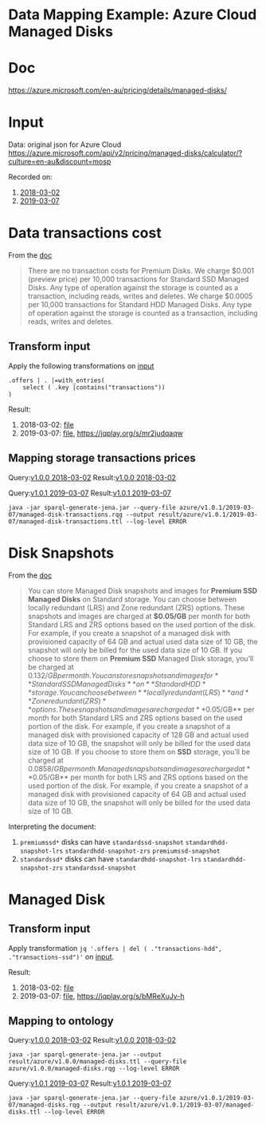 # Data Mapping Example: Azure Cloud Managed Disks
# Doc
https://azure.microsoft.com/en-au/pricing/details/managed-disks/

# Input
Data: original json for Azure Cloud
https://azure.microsoft.com/api/v2/pricing/managed-disks/calculator/?culture=en-au&discount=mosp

Recorded on:
1. [2018-03-02](../data/azure/2018-03-02/managed-disks.json)
2. [2019-03-07](../data/azure/2019-03-07/managed-disks.json)

# Data transactions cost
From the [doc](#doc)
>There are no transaction costs for Premium Disks.
>We charge $0.001 (preview price) per 10,000 transactions for Standard SSD Managed Disks. Any type of operation against the storage is counted as a transaction, including reads, writes and deletes.
>We charge $0.0005 per 10,000 transactions for Standard HDD Managed Disks. Any type of operation against the storage is counted as a transaction, including reads, writes and deletes.

## Transform input
Apply the following transformations on [input](#input)
```
.offers | . |=with_entries(
    select ( .key |contains("transactions"))
)
```
Result:
1. 2018-03-02: [file](../jq/azure/2018-03-02/managed-disk-transactions.json)
2. 2019-03-07: [file](../jq/azure/2019-03-07/managed-disk-transactions.json), https://jqplay.org/s/mr2judqaqw

## Mapping storage transactions prices
Query:[v1.0.0 2018-03-02](../sparql-generate/azure/v1.0.0/managed-disk-transactions.rqg)
Result:[v1.0.0 2018-03-02](../sparql-generate/result/azure/v1.0.0/managed-disk-transactions.ttl)

Query:[v1.0.1 2019-03-07](../sparql-generate/azure/v1.0.1/2019-03-07/managed-disk-transactions.rqg)
Result:[v1.0.1 2019-03-07](../sparql-generate/result/azure/v1.0.1/2019-03-07/managed-disk-transactions.ttl)
```
java -jar sparql-generate-jena.jar --query-file azure/v1.0.1/2019-03-07/managed-disk-transactions.rqg --output result/azure/v1.0.1/2019-03-07/managed-disk-transactions.ttl --log-level ERROR
```

# Disk Snapshots
From the [doc](#doc)
>You can store Managed Disk snapshots and images for **Premium SSD Managed Disks** on Standard storage. You can choose between locally redundant (LRS) and Zone redundant (ZRS) options. These snapshots and images are charged at **$0.05/GB** per month for both Standard LRS and ZRS options based on the used portion of the disk. For example, if you create a snapshot of a managed disk with provisioned capacity of 64 GB and actual used data size of 10 GB, the snapshot will only be billed for the used data size of 10 GB. If you choose to store them on **Premium SSD** Managed Disk storage, you’ll be charged at $0.132/GB per month.
>You can store snapshots and images for **Standard SSD Managed Disks** on **Standard HDD** storage. You can choose between **locally redundant (LRS)** and **Zone redundant (ZRS)** options. These snapshots and images are charged at **$0.05/GB** per month for both Standard LRS and ZRS options based on the used portion of the disk. For example, if you create a snapshot of a managed disk with provisioned capacity of 128 GB and actual used data size of 10 GB, the snapshot will only be billed for the used data size of 10 GB. If you choose to store them on **SSD** storage, you’ll be charged at $0.0858/GB per month.
>Managed snapshots and images are charged at **$0.05/GB** per month for both LRS and ZRS options based on the used portion of the disk. For example, if you create a snapshot of a managed disk with provisioned capacity of 64 GB and actual used data size of 10 GB, the snapshot will only be billed for the used data size of 10 GB.

Interpreting the document:
1. `premiumssd*` disks can have
   `standardssd-snapshot` `standardhdd-snapshot-lrs` `standardhdd-snapshot-zrs` `premiumssd-snapshot`
2. `standardssd*` disks can have
   `standardhdd-snapshot-lrs` `standardhdd-snapshot-zrs` `standardssd-snapshot`

# Managed Disk
## Transform input
Apply transformation `jq '.offers | del ( ."transactions-hdd", ."transactions-ssd")'`
on [input](#input).

Result:
1. 2018-03-02: [file](../jq/azure/2018-03-02/managed-disks.json)
2. 2019-03-07: [file](../jq/azure/2019-03-07/managed-disks.json), https://jqplay.org/s/bMReXuJv-h

## Mapping to ontology
Query:[v1.0.0 2018-03-02](../sparql-generate/azure/v1.0.0/managed-disks.rqg)
Result:[v1.0.0 2018-03-02](../sparql-generate/result/azure/v1.0.0/managed-disks.ttl)
```
java -jar sparql-generate-jena.jar --output result/azure/v1.0.0/managed-disks.ttl --query-file azure/v1.0.0/managed-disks.rqg --log-level ERROR
```

Query:[v1.0.1 2019-03-07](../sparql-generate/azure/v1.0.1/2019-03-07/managed-disks.rqg)
Result:[v1.0.1 2019-03-07](../sparql-generate/result/azure/v1.0.1/2019-03-07/managed-disks.ttl)
```
java -jar sparql-generate-jena.jar --query-file azure/v1.0.1/2019-03-07/managed-disks.rqg --output result/azure/v1.0.1/2019-03-07/managed-disks.ttl --log-level ERROR
```
